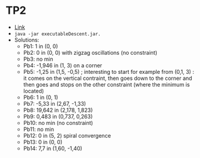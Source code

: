 # TP2

- [Link](https://perso.telecom-paristech.fr/hudry/optim/descentEnglish/index.html)
- `java -jar executableDescent.jar. `
- Solutions:
  - Pb1: 1 in (0, 0)
  - Pb2: 0 in (0, 0) with zigzag oscillations (no constraint)
  - Pb3: no min
  - Pb4: -1,946 in (1, 3) on a corner
  - Pb5: -1,25 in (1,5, -0,5) ; interesting to start for example from (0,1, 3) : it comes on the vertical contraint, then goes down to the corner and then goes and stops on the other constraint (where the minimum is located)
  - Pb6: 1 in (0, 1)
  - Pb7: -5,33 in (2,67, -1,33)
  - Pb8: 19,642 in (2,178, 1,823)
  - Pb9: 0,483 in (0,737, 0,263)
  - Pb10: no min (no constraint)
  - Pb11: no min
  - Pb12: 0 in (5, 2) spiral convergence
  - Pb13: 0 in (0, 0)
  - Pb14: 7,7 in (1,60, -1,40)

